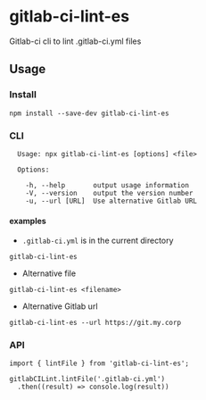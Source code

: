 # gitlab-ci-lint-es



Gitlab-ci cli to lint .gitlab-ci.yml files

## Usage

### Install
```Shell
npm install --save-dev gitlab-ci-lint-es
```

### CLI
```
  Usage: npx gitlab-ci-lint-es [options] <file>

  Options:

    -h, --help       output usage information
    -V, --version    output the version number
    -u, --url [URL]  Use alternative Gitlab URL
```

#### examples
* `.gitlab-ci.yml` is in the current directory
```
gitlab-ci-lint-es
```

* Alternative file
```
gitlab-ci-lint-es <filename>
```

* Alternative Gitlab url
```
gitlab-ci-lint-es --url https://git.my.corp
```

### API

```
import { lintFile } from 'gitlab-ci-lint-es';

gitlabCILint.lintFile('.gitlab-ci.yml')
  .then((result) => console.log(result))
```
